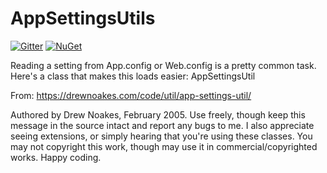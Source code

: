 # AppSettingsUtils

[![Gitter](https://img.shields.io/gitter/room/kwaxi/AppSettingsUtils.svg?maxAge=86400)](https://gitter.im/kwaxi/AppSettingsUtils) [![NuGet](https://img.shields.io/nuget/v/AppSettingsUtils.svg)](https://www.nuget.org/packages/AppSettingsUtils/)

Reading a setting from App.config or Web.config is a pretty common task. Here's a class that makes this loads easier: AppSettingsUtil

From: https://drewnoakes.com/code/util/app-settings-util/

Authored by Drew Noakes, February 2005. Use freely, though keep this message in the source intact and report any bugs to me. I also appreciate seeing extensions, or simply hearing that you're using these classes. You may not copyright this work, though may use it in commercial/copyrighted works. Happy coding.
